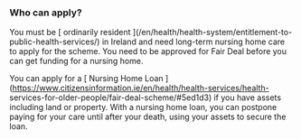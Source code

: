 ###  **Who can apply?**

You must be [ ordinarily resident ](/en/health/health-system/entitlement-to-
public-health-services/) in Ireland and need long-term nursing home care to
apply for the scheme. You need to be approved for Fair Deal before you can get
funding for a nursing home.

You can apply for a [ Nursing Home Loan
](https://www.citizensinformation.ie/en/health/health-services/health-
services-for-older-people/fair-deal-scheme/#5ed1d3) if you have assets
including land or property. With a nursing home loan, you can postpone paying
for your care until after your death, using your assets to secure the loan.
